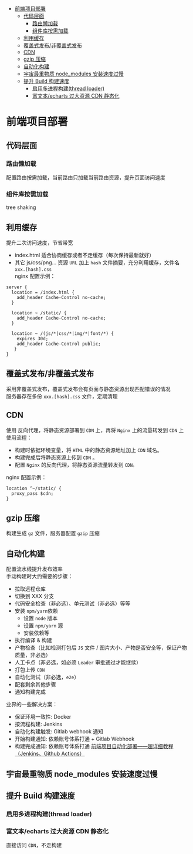 - [前端项目部署](#前端项目部署)
  - [代码层面](#代码层面)
    - [路由懒加载](#路由懒加载)
    - [组件库按需加载](#组件库按需加载)
  - [利用缓存](#利用缓存)
  - [覆盖式发布/非覆盖式发布](#覆盖式发布非覆盖式发布)
  - [CDN](#cdn)
  - [gzip 压缩](#gzip-压缩)
  - [自动化构建](#自动化构建)
  - [宇宙最重物质 node_modules 安装速度过慢](#宇宙最重物质-node_modules-安装速度过慢)
  - [提升 Build 构建速度](#提升-build-构建速度)
    - [启用多进程构建(thread loader)](#启用多进程构建thread-loader)
    - [富文本/echarts 过大资源 CDN 静态化](#富文本echarts-过大资源-cdn-静态化)


# 前端项目部署
## 代码层面
### 路由懒加载
配置路由按需加载，当前路由只加载当前路由资源，提升页面访问速度
### 组件库按需加载
tree shaking

## 利用缓存
提升二次访问速度，节省带宽
- index.html
适合协商缓存或者不走缓存（每次保持最新就好）
- 其它 js/css/png... 资源
`URL` 加上 `hash` 文件摘要，充分利用缓存，文件名 `xxx.[hash].css`  
nginx 配置示例：
```shell
server {
  location = /index.html {
    add_header Cache-Control no-cache;
  }

  location ~ /static/ {
    add_header Cache-Control no-cache;
  }

  location ~ /(js/*|css/*|img/*|font/*) {
    expires 30d;
    add_header Cache-Control public;
   }
}
```

## 覆盖式发布/非覆盖式发布
采用非覆盖式发布，覆盖式发布会有页面与静态资源出现匹配错误的情况  
服务器存在多份 `xxx.[hash].css` 文件，定期清理

## CDN
使用 反向代理，将静态资源部署到 `CDN` 上，再将 `Nginx` 上的流量转发到 `CDN` 上  
使用流程：
- 构建时依据环境变量，将 `HTML` 中的静态资源地址加上 `CDN` 域名。
- 构建完成后将静态资源上传到 `CDN` 。
- 配置 `Nginx` 的反向代理，将静态资源流量转发到 `CDN。`

nginx 配置示例：
```shell
location ^~/static/ {
  proxy_pass $cdn;
}
```
## gzip 压缩
构建生成 `gz` 文件，服务器配置 `gzip` 压缩

## 自动化构建
配置流水线提升发布效率  
手动构建时大约需要的步骤：
- 拉取远程仓库
- 切换到 XXX 分支
- 代码安全检查（非必选）、单元测试（非必选）等等
- 安装 `npm/yarn`依赖
  - 设置 `node` 版本
  - 设置 `npm/yarn` 源
  - 安装依赖等
- 执行编译 & 构建
- 产物检查（比如检测打包后 `JS` 文件 / 图片大小、产物是否安全等，保证产物质量，非必选）
- 人工卡点（非必选，如必须 `Leader` 审批通过才能继续）
- 打包上传 `CDN`
- 自动化测试（非必选，`e2e`）
- 配套剩余其他步骤
- 通知构建完成

业界的一些解决方案：
- 保证环境一致性: Docker
- 按流程构建: Jenkins
- 自动化构建触发: Gitlab webhook 通知
- 开始构建通知: 依赖账号体系打通 + Gitlab Webhook
- 构建完成通知: 依赖账号体系打通
[前端项目自动化部署——超详细教程（Jenkins、Github Actions）](
https://blog.csdn.net/weixin_49592546/article/details/109352249)

## 宇宙最重物质 node_modules 安装速度过慢

## 提升 Build 构建速度
### 启用多进程构建(thread loader)
### 富文本/echarts 过大资源 CDN 静态化
直接访问 `CDN`，不走构建
